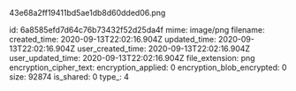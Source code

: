 43e68a2ff19411bd5ae1db8d60dded06.png

id: 6a8585efd7d64c76b73432f52d25da4f
mime: image/png
filename: 
created_time: 2020-09-13T22:02:16.904Z
updated_time: 2020-09-13T22:02:16.904Z
user_created_time: 2020-09-13T22:02:16.904Z
user_updated_time: 2020-09-13T22:02:16.904Z
file_extension: png
encryption_cipher_text: 
encryption_applied: 0
encryption_blob_encrypted: 0
size: 92874
is_shared: 0
type_: 4